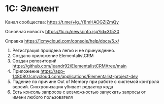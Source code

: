 # 1С: Элемент

Канал сообщества: https://t.me/+lg_Y8mHAOGZiZmQy


Основная новость
https://1c.ru/news/info.jsp?id=31520

Справка
https://1cmycloud.com/console/help/docs/5.x/

1. Регистрация пройдена легко и не принужденно.
2. Создано приложение ElementalistCRM
3. Создан репозиторий https://github.com/leandr92/ElementalistCRM/tree/main
4. Приложение https://app-148080.1cmycloud.com/applications/Elementalist-project-dev
5. Падение по причине Out of Memory при работе с системой контроля версий. Синхронизация убивает редактор кода
6. Есть консоль запросов с возможностью запускать запросы от имени любого пользователя
